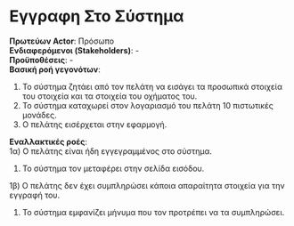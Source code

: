 # Εγγραφη Στο Σύστημα

**Πρωτεύων Actor**: Πρόσωπο  
**Ενδιαφερόμενοι (Stakeholders)**: -  
**Προϋποθέσεις**: -  
**Βασική ροή γεγονότων**:   
1) Το σύστημα ζητάει από τον πελάτη να εισάγει τα προσωπικά στοιχεία του στοιχεία και τα στοιχεία του οχήματος του.  
2) Το σύστημα καταχωρεί στον λογαριασμό του πελάτη 10 πιστωτικές μονάδες.
3) Ο πελάτης εισέρχεται στην εφαρμογή.  

**Εναλλακτικές ροές**:  
1α) Ο πελάτης είναι ήδη εγγεγραμμένος στο σύστημα.  
1. Το σύστημα τον μεταφέρει στην σελίδα εισόδου. 
 

  
1β) Ο πελάτης δεν έχει συμπληρώσει κάποια απαραίτητα στοιχεία για την εγγραφή του.  
1. Το σύστημα εμφανίζει μήνυμα που τον προτρέπει να τα συμπληρώσει. 